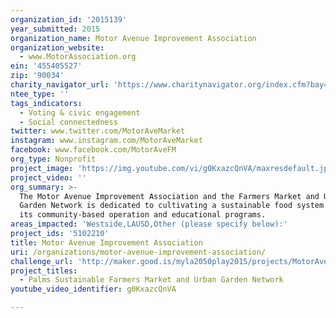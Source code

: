 ```yaml
---
organization_id: '2015139'
year_submitted: 2015
organization_name: Motor Avenue Improvement Association
organization_website:
  - www.MotorAssociation.org
ein: '455405527'
zip: '90034'
charity_navigator_url: 'https://www.charitynavigator.org/index.cfm?bay=search.profile&ein=455405527'
ntee_type: ''
tags_indicators:
  - Voting & civic engagement
  - Social connectedness
twitter: www.twitter.com/MotorAveMarket
instagram: www.instagram.com/MotorAveMarket
facebook: www.facebook.com/MotorAveFM
org_type: Nonprofit
project_image: 'https://img.youtube.com/vi/g0KxazcQnVA/maxresdefault.jpg'
project_video: ''
org_summary: >-
  The Motor Avenue Improvement Association and the Farmers Market and Urban
  Garden Network is dedicated to cultivating a sustainable food system through
  its community-based operation and educational programs.
areas_impacted: 'Westside,LAUSD,Other (please specify below):'
project_ids: '5102210'
title: Motor Avenue Improvement Association
uri: /organizations/motor-avenue-improvement-association/
challenge_url: 'http://maker.good.is/myla2050play2015/projects/MotorAvenueFood.html'
project_titles:
  - Palms Sustainable Farmers Market and Urban Garden Network
youtube_video_identifier: g0KxazcQnVA

---
```

